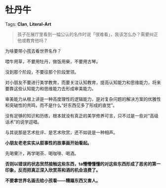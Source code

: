 # 牡丹牛

Tags: **Clan**, **Literal-Art**

> 孩子在展厅里看到一幅公认的名作时说「很难看」，我该怎么办？需要纠正他或教育他吗？



为啥要带小孩去看世界名作？

喂牛用草，不要用牡丹，做饭用柴，不要用古琴。

没到那个阶段，不要往那个阶段里领。

对小朋友不要进行美学教育，而要关注认知教育，提高认知能力和思维能力，将来要靠这些认知能力和思维能力去形成审美能力。

审美能力从根上讲是一种高度理性的逻辑能力，是对复杂问题的解决方案的优雅性和突破性的共鸣，而不是什么“好东西见多了形成的直觉”。

没有足够的知识和历练，根本就没有真正的美学修养可言，只不过是一些对“高级话术”的说学逗唱。

与其说那是艺术批评、是艺术欣赏，还不如说是一种相声。

  


**小朋友老老实实从叙事性的故事画开始看起。**

  


先喝果汁，再学喝茶、喝咖啡、喝酒。

**否则以错误的状态贸然接触这些东西，ta懵懵懂懂的对这些东西形成了恶劣的第一印象，反而把真正深入欣赏茶和酒的机会浪费了。**

**不要拿世界名画去给小孩看——糟蹋东西又害人。**



